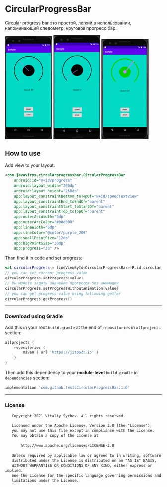 # CircularProgressBar
Circular progress bar  это простой, легкий в использовании, напоминающий спедометр, круговой прогресс бар.

<img src="screens/1_1.png" width="30%" /> <img src="screens/1_2.png" width="30%" /> <img src="screens/1_3.png" width="30%" />

## How to use
Add view to your layout:
```xml
<com.javavirys.circularprogressbar.CircularProgressBar
    android:id="@+id/progress"
    android:layout_width="260dp"
    android:layout_height="260dp"
    app:layout_constraintBottom_toTopOf="@+id/speedTextView"
    app:layout_constraintEnd_toEndOf="parent"
    app:layout_constraintStart_toStartOf="parent"
    app:layout_constraintTop_toTopOf="parent"
    app:outerArcWidth="8dp"
    app:outerArcColor="#00d000"
    app:lineWidth="6dp"
    app:lineColor="@color/purple_200"
    app:smallPointSize="12dp"
    app:bigPointSize="30dp" 
    app:progress="33" />
```

Than find it in code and set progress:
```kotlin
val circularProgress = findViewById<CircularProgressBar>(R.id.circular_progress)
// you can set current progress value
circularProgress.setProgress(value)
// Вы можете задать значение прогресса без анимации
circularProgress.setProgressWithoutAnimation(value)
// you can get progress value using following getter
circularProgress.getProgress()
```

---

### Download using Gradle

Add this in your root `build.gradle` at the end of `repositories` in `allprojects` section:
```groovy
allprojects {
    repositories {
        maven { url 'https://jitpack.io' }
    }
}
```

Then add this dependency to your **module-level** `build.gradle` in `dependencies` section:
```groovy
implementation 'com.github.test:CircularProgressBar:1.0'
```

---

### License

```
   Copyright 2021 Vitaliy Sychov. All rights reserved.

   Licensed under the Apache License, Version 2.0 (the "License");
   you may not use this file except in compliance with the License.
   You may obtain a copy of the License at

       http://www.apache.org/licenses/LICENSE-2.0

   Unless required by applicable law or agreed to in writing, software
   distributed under the License is distributed on an "AS IS" BASIS,
   WITHOUT WARRANTIES OR CONDITIONS OF ANY KIND, either express or implied.
   See the License for the specific language governing permissions and
   limitations under the License.
```
